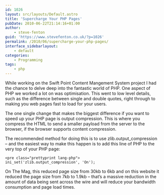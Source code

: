 ```yaml
---
id: 1026
layout: src/layouts/Default.astro
title: 'Supercharge Your PHP Pages'
pubDate: 2010-06-22T21:14:16+01:00
author:
    - steve-fenton
guid: 'https://www.stevefenton.co.uk/?p=1026'
permalink: /2010/06/supercharge-your-php-pages/
interface_sidebarlayout:
    - default
categories:
    - Programming
tags:
    - php
---
```


While working on the Swift Point Content Mangement System project I had the chance to delve deep into the fantastic world of PHP. One aspect of PHP we worked a lot on was optimisation. This went to low level details, such as the difference between single and double quotes, right through to making you web pages fast to load for your users.

The one single change that makes the biggest difference if you want to speed up your PHP page is output compression. This is where you compress the HTML to send a smaller payload from the server to the browser, if the browser supports content compression.

The recommended method for doing this is to use zlib.output\_compression – and the easiest way to make this happen is to add this line of PHP to the very top of your PHP page:

```
<pre class="prettyprint lang-php">
ini_set('zlib.output_compression', 'On');
```

On The Mag, this reduced page size from 30kb to 6kb and on this website it reduced the page size from 7kb to 1.9kb – that’s a massive reduction in the amount of data being sent across the wire and will reduce your bandwidth consumption and page load times.